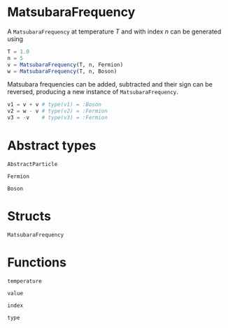 # MatsubaraFrequency

A `MatsubaraFrequency` at temperature $T$ and with index $n$ can be generated using

```julia
T = 1.0
n = 5
v = MatsubaraFrequency(T, n, Fermion)
w = MatsubaraFrequency(T, n, Boson) 
```

Matsubara frequencies can be added, subtracted and their sign can be reversed, producing a new instance of `MatsubaraFrequency`.

```julia
v1 = v + v # type(v1) = :Boson
v2 = w - v # type(v2) = :Fermion
v3 = -v    # type(v3) = :Fermion 
```

# Abstract types

```@docs
AbstractParticle
```

```@docs
Fermion
```

```@docs
Boson
```

# Structs

```@docs
MatsubaraFrequency
```

# Functions

```@docs
temperature
```

```@docs
value
```

```@docs
index
```

```@docs
type
```